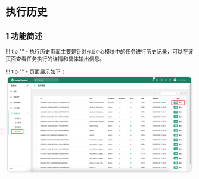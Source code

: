 # 执行历史
## 1 功能简述
!!! tip ""
    - 执行历史页面主要是针对`作业中心`模块中的任务进行历史记录，可以在该页面查看任务执行的详情和具体输出信息。

!!! tip ""
    - 页面展示如下：
![execution_history01](../../../img/execution_history01.png)
